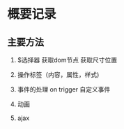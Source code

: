 # 概要记录

## 主要方法

1. $选择器   获取dom节点  获取尺寸位置

2. 操作标签（内容，属性，样式)

3. 事件的处理 on  trigger  自定义事件

4. 动画

5. ajax 

